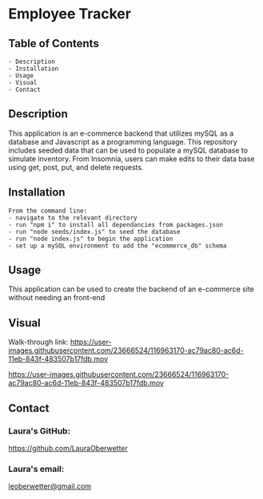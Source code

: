 # Employee Tracker

  ## Table of Contents
    - Description
    - Installation
    - Usage
    - Visual
    - Contact

  ## Description

  This application is an e-commerce backend that utilizes mySQL as a database and Javascript as a programming language. This repository includes seeded data that can be used to populate a mySQL database to simulate inventory. From Insomnia, users can make edits to their data base using get, post, put, and delete requests.

  
  ## Installation
  ```
  From the command line:
  - navigate to the relevant directory
  - run "npm i" to install all dependancies from packages.json 
  - run "node seeds/index.js" to seed the database
  - run "node index.js" to begin the application
  - set up a mySQL environment to add the "ecommerce_db" schema
  ```

  ## Usage

  This application can be used to create the backend of an e-commerce site without needing an front-end

## Visual

  Walk-through link: https://user-images.githubusercontent.com/23666524/116963170-ac79ac80-ac6d-11eb-843f-483507b17fdb.mov
  
https://user-images.githubusercontent.com/23666524/116963170-ac79ac80-ac6d-11eb-843f-483507b17fdb.mov


  

  ## Contact
  ### Laura's GitHub:
  https://github.com/LauraOberwetter
  ### Laura's email:
  leoberwetter@gmail.com
